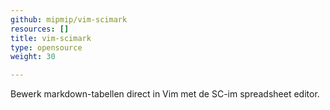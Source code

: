 ```yaml
---
github: mipmip/vim-scimark
resources: []
title: vim-scimark
type: opensource
weight: 30

---
```


Bewerk markdown-tabellen direct in Vim met de SC-im spreadsheet editor.